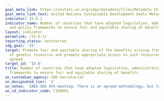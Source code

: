 ```yaml
---
goal_meta_link: https://unstats.un.org/sdgs/metadata/files/Metadata-15-06-01.pdf
goal_meta_link_text: United Nations Sustainable Development Goals Metadata (pdf 456kB)
indicator: 15.6.1
indicator_name: Number of countries that have adopted legislative, administrative
  and policy frameworks to ensure fair and equitable sharing of benefits
layout: indicator
permalink: /15-6-1/
reporting_status: notstarted
sdg_goal: '15'
target: Promote fair and equitable sharing of the benefits arising from the utilization
  of genetic resources and promote appropriate access to such resources, as internationally
  agreed
target_id: '15.6'
title: Number of countries that have adopted legislative, administrative and policy
  frameworks to ensure fair and equitable sharing of benefits
un_custodian_agency: CBD-Secretariat
un_designated_tier: '1'
un_notes: 'IAEG-SDG 4th meeting: There is an agreed methodology, but low data availability'
un_sd_indicator_code: C150601
---
```

